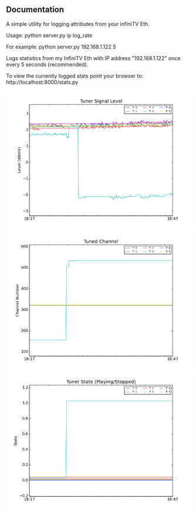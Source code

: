 Documentation
-------------

A simple utility for logging attributes from your infiniTV Eth. 

Usage:
	python server.py ip log_rate

For example:
	python server.py 192.168.1.122 5

Logs statistics from my InfiniTV Eth with IP address "192.168.1.122" once every 5 seconds (recommended).

To view the currently logged stats point your browser to:
	http://localhost:8000/stats.py

![Example Output](screenshots/8a3db400-529e-4c6b-81a1-90bda282e64a.png)
![Example Output](screenshots/99740001-62db-42dc-87cf-007163e30bfa.png)
![Example Output](screenshots/a7d03ed0-a50a-4b79-90ba-416efa4d0919.png)
